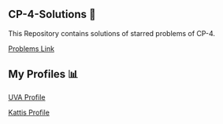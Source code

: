## CP-4-Solutions 🔑

This Repository contains solutions of starred problems of CP-4.

[Problems Link](https://cpbook.net/methodstosolve?oj=both&topic=ch1&quality=starred)

## My Profiles 📊

[UVA Profile](https://uhunt.onlinejudge.org/id/1151467)

[Kattis Profile](https://open.kattis.com/users/rakesh-naidu)
